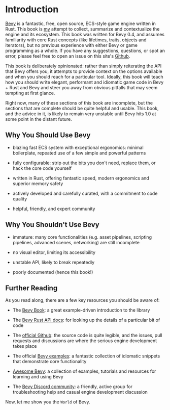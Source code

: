 # Introduction

[Bevy](https://bevyengine.org/) is a fantastic, free, open source, ECS-style game engine written in Rust. This book is [my](https://github.com/alice-i-cecile) attempt to collect, summarize and contextualize the engine and its ecosystem. This book was written for Bevy 0.4, and assumes familiarity with core Rust concepts (like lifetimes, traits, objects and iterators), but no previous experience with either Bevy or game programming as a whole. If you have any suggestions, questions, or spot an error, please feel free to open an issue on this site's [Github](https://github.com/alice-i-cecile/understanding-bevy.github.io).

This book is deliberately opinionated: rather than simply reiterating the API that Bevy offers you, it attempts to provide context on the options available and when you should reach for a particular tool. 
Ideally, this book will teach how you should write elegant, performant and idiomatic game code in Bevy + Rust and Bevy and steer you away from obvious pitfalls that may seem tempting at first glance.

Right now, many of these sections of this book are incomplete, but the sections that are complete should be quite helpful and usable. This book, and the advice in it, is likely to remain very unstable until Bevy hits 1.0 at some point in the distant future.

## Why You Should Use Bevy

- blazing fast ECS system with exceptional ergonomics: minimal boilerplate, repeated use of a few simple and powerful patterns

- fully configurable: strip out the bits you don't need, replace them, or hack the core code yourself

- written in Rust, offering fantastic speed, modern ergonomics and superior memory safety
  
- actively developed and carefully curated, with a commitment to code quality

- helpful, friendly, and expert community

## Why You Shouldn't Use Bevy

- immature: many core functionalities (e.g. asset pipelines, scripting pipelines, advanced scenes, networking) are still incomplete

- no visual editor, limiting its accessibility

- unstable API, likely to break repeatedly

- poorly documented (hence this book!)

## Further Reading

As you read along, there are a few key resources you should be aware of:

- The [Bevy Book](https://bevyengine.org/learn/book/introduction/): a great example-driven introduction to the library

- The [Bevy Rust API docs](https://docs.rs/bevy/0.3.0/bevy/): for looking up the details of a particular bit of code

- The [official Github](https://github.com/bevyengine/bevy): the source code is quite legible, and the issues, pull requests and discussions are where the serious engine development takes place

- The official [Bevy examples](https://github.com/bevyengine/bevy/tree/master/examples): a fantastic collection of idiomatic snippets that demonstrate core functionality

- [Awesome Bevy](https://github.com/bevyengine/awesome-bevy): a collection of examples, tutorials and resources for learning and using Bevy

- The [Bevy Discord community](https://discord.com/invite/gMUk5Ph): a friendly, active group for troubleshooting help and casual engine development discussion

Now, let me show you the `World` of Bevy.
